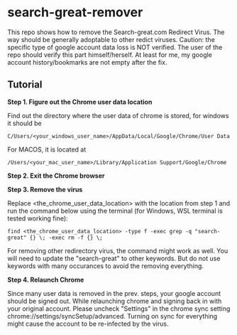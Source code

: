 # search-great-remover
This repo shows how to remove the Search-great.com Redirect Virus. The way should be generally adoptable to other redict viruses.
Caution: the specific type of google account data loss is NOT verified. The user of the repo should verify this part himself/herself. At least for me, my google account history/bookmarks are not empty after the fix.


## Tutorial

**Step 1. Figure out the Chrome user data location**

Find out the directory where the user data of chrome is stored, for windows it should be

```shell
C/Users/<your_windows_user_name>/AppData/Local/Google/Chrome/User Data
```

For MACOS, it is located at

```
/Users/<your_mac_user_name>/Library/Application Support/Google/Chrome
```

**Step 2. Exit the Chrome browser**

**Step 3. Remove the virus**

Replace <the_chrome_user_data_location> with the location from step 1 and run the command below using the terminal (for Windows, WSL terminal is tested working fine):

```
find <the_chrome_user_data_location> -type f -exec grep -q "search-great" {} \; -exec rm -f {} \;
```

For removing other redirectory virus, the command might work as well. You will need to update the "search-great" to other keywords. But do not use keywords with many occurances to avoid the removing everything.

**Step 4. Relaunch Chrome**

Since many user data is removed in the prev. steps, your google account should be signed out. While relaunching chrome and signing back in with your original account. Please uncheck "Settings" in the chrome sync setting chrome://settings/syncSetup/advanced. Turning on sync for everything might cause the account to be re-infected by the virus.





